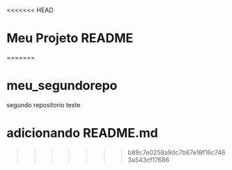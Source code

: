 <<<<<<< HEAD
 # Meu Projeto  README
=======
# meu_segundorepo
segundo repositorio teste
# adicionando  README.md


>>>>>>> b89c7e0258a9dc7b67e18f16c7463a543cf17686
